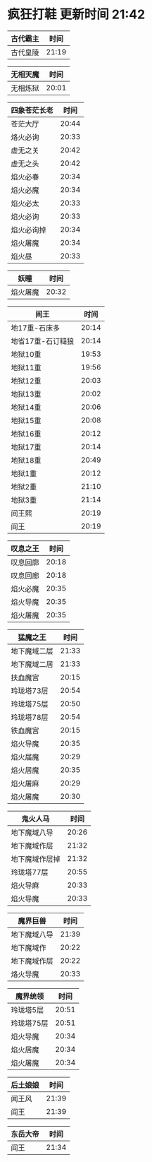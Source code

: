# 疯狂打鞋 更新时间 21:42

| 古代霸主   | 时间    |
|--------|-------|
| 古代皇陵 | 21:19 |

| 无相天魔   | 时间    |
|--------|-------|
| 无相炼狱 | 20:01 |

| 四象苍茫长老   | 时间    |
|--------|-------|
| 苍茫大厅 | 20:44 |
| 烙火必询 | 20:33 |
| 虚无之关 | 20:42 |
| 虚无之头 | 20:42 |
| 焰火必春 | 20:34 |
| 焰火必魔 | 20:34 |
| 焰火必太 | 20:33 |
| 焰火必询 | 20:33 |
| 焰火必询掉 | 20:34 |
| 焰火屠魔 | 20:34 |
| 焰火昼 | 20:33 |

| 妖瞳   | 时间    |
|--------|-------|
| 焰火屠魔 | 20:32 |

| 间王   | 时间    |
|--------|-------|
| 地17重-石床多 | 20:14 |
| 地省17重-石订糙狼 | 20:14 |
| 地狱10重 | 19:53 |
| 地狱11重 | 19:56 |
| 地狱12重 | 20:03 |
| 地狱13重 | 20:02 |
| 地狱14重 | 20:06 |
| 地狱15重 | 20:08 |
| 地狱16重 | 20:12 |
| 地狱17重 | 20:14 |
| 地狱18重 | 20:49 |
| 地狱1重 | 20:12 |
| 地狱2重 | 21:10 |
| 地狱3重 | 21:14 |
| 间王熙 | 20:19 |
| 阎王 | 20:19 |

| 叹息之王   | 时间    |
|--------|-------|
| 叹息回廓 | 20:18 |
| 叹息回廊 | 20:18 |
| 焰火必魔 | 20:35 |
| 焰火导魔 | 20:35 |
| 焰火屠魔 | 20:35 |

| 猛魔之王   | 时间    |
|--------|-------|
| 地下魔域二层 | 21:33 |
| 地下魔域二居 | 21:33 |
| 扶血魔宫 | 20:15 |
| 玲珑塔73层 | 20:54 |
| 玲珑塔75层 | 20:50 |
| 玲珑塔78层 | 20:54 |
| 铁血魔宫 | 20:15 |
| 焰火导魔 | 20:35 |
| 焰火届魔 | 20:29 |
| 焰火居魔 | 20:35 |
| 焰火屠麻 | 20:29 |
| 焰火屠魔 | 20:30 |

| 鬼火人马   | 时间    |
|--------|-------|
| 地下魔域八导 | 20:26 |
| 地下魔域作层 | 21:32 |
| 地下魔域作层掉 | 21:32 |
| 玲珑塔77层 | 20:55 |
| 焰火导麻 | 20:33 |
| 焰火导魔 | 20:33 |

| 魔界巨兽   | 时间    |
|--------|-------|
| 地下魔域八导 | 21:39 |
| 地下魔域作 | 20:22 |
| 地下魔域作层 | 20:22 |
| 烙火导魔 | 20:33 |

| 魔界统领   | 时间    |
|--------|-------|
| 玲珑塔5层 | 20:51 |
| 玲珑塔75层 | 20:51 |
| 焰火导魔 | 20:34 |
| 焰火居魔 | 20:34 |
| 焰火屠魔 | 20:34 |

| 后土娘娘   | 时间    |
|--------|-------|
| 闻王风 | 21:39 |
| 阎王 | 21:39 |

| 东岳大帝   | 时间    |
|--------|-------|
| 阎王 | 21:34 |